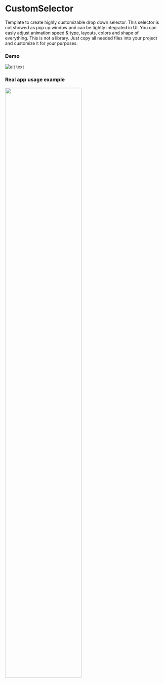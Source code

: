 # CustomSelector
Template to create highly customizable drop down selector.
This selector is not showed as pop up window and can be tightly integrated in UI.
You can easly adjust animation speed & type, layouts, colors and shape of everything.
This is not a library. Just copy all needed files into your project and customize it for your purposes.

### Demo

![alt text](https://raw.githubusercontent.com/F0RIS/CustomSelector/master/demo.gif "Demo jpg")

### Real app usage example

<img src="https://raw.githubusercontent.com/F0RIS/CustomSelector/master/example.png" width="70%"/>

